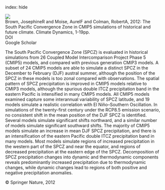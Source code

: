index: hide

<div class="Citation">
    <div class="Citation-thumb CitationThumb-linked"  data-href="https://doi.org/10.1007/s00382-012-1591-x">
      <img src="https://static.claimspace.cloud/climate-study-static/refs/thumbs/14/Brown_et_al_2012b-thumb.png" />
    </div>

  <div class="Citation-body">
    <div class="Citation-text">Brown, JosephineR and Moise, AurelF and Colman, RobertA, 2012: The South Pacific Convergence Zone in CMIP5 simulations of historical and future climate. <span class="Article-journal">Climate Dynamics, </span><span class="Article-volume"></span>1-19pp.</div>
    <div class="Citation-links">
      <div class="CitationLink" data-href="https://doi.org/10.1007/s00382-012-1591-x">
        <div class="CitationLink-icon CitationLink-Doi"></div>
        <div class="CitationLink-text">DOI</div>
      </div>
      <div class="CitationLink" data-href="https://scholar.google.com/scholar?q=10.1007/s00382-012-1591-x">
        <div class="CitationLink-icon CitationLink-Scholar"></div>
        <div class="CitationLink-text">Google Scholar</div>
      </div>
    </div>
  </div>
</div>

The South Pacific Convergence Zone (SPCZ) is evaluated in historical simulations from 26 Coupled Model Intercomparison Project Phase 5 (CMIP5) models, and compared with previous generation CMIP3 models. A subset of 24 CMIP5 models are able to simulate a distinct SPCZ in the December to February (DJF) austral summer, although the position of the SPCZ in these models is too zonal compared with observations. The spatial pattern of SPCZ precipitation is improved in CMIP5 models relative to CMIP3 models, although the spurious double ITCZ precipitation band in the eastern Pacific is intensified in many CMIP5 models. All CMIP5 models examined capture some interannual variability of SPCZ latitude, and 19 models simulate a realistic correlation with El Niño–Southern Oscillation. In simulations of the twenty-first century under the RCP8.5 emission scenario, no consistent shift in the mean position of the DJF SPCZ is identified. Several models simulate significant shifts northward, and a similar number of models simulate significant southward shifts. The majority of CMIP5 models simulate an increase in mean DJF SPCZ precipitation, and there is an intensification of the eastern Pacific double ITCZ precipitation band in many models. Most models simulate regions of increased precipitation in the western part of the SPCZ and near the equator, and regions of decreased precipitation at the eastern edge of the SPCZ. Decomposition of SPCZ precipitation changes into dynamic and thermodynamic components reveals predominantly increased precipitation due to thermodynamic changes, while dynamic changes lead to regions of both positive and negative precipitation anomalies.

<div class="Citation-copy">
&copy; Springer Nature, 2012
</div>